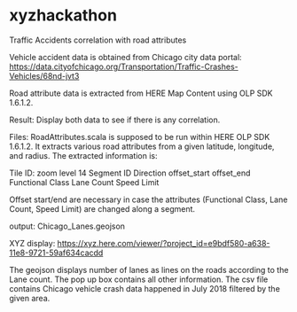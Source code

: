 # xyzhackathon

Traffic Accidents correlation with road attributes

Vehicle accident data is obtained from Chicago city data portal:
https://data.cityofchicago.org/Transportation/Traffic-Crashes-Vehicles/68nd-jvt3

Road attribute data is extracted from HERE Map Content using OLP SDK 1.6.1.2.

Result: Display both data to see if there is any correlation.

Files: 
  RoadAttributes.scala is supposed to be run within HERE OLP SDK 1.6.1.2.
  It extracts various road attributes from a given latitude, longitude, and radius.
  The extracted information is:

  Tile ID: zoom level 14
  Segment ID
  Direction
  offset_start
  offset_end
  Functional Class
  Lane Count
  Speed Limit

  Offset start/end are necessary in case the attributes (Functional Class, Lane Count, Speed Limit) are changed along a segment.

  output: Chicago_Lanes.geojson

XYZ display: https://xyz.here.com/viewer/?project_id=e9bdf580-a638-11e8-9721-59af634cacdd

The geojson displays number of lanes as lines on the roads according to the Lane count. The pop up box contains all other information. The csv file contains Chicago vehicle crash data happened in July 2018 filtered by the given area. 

